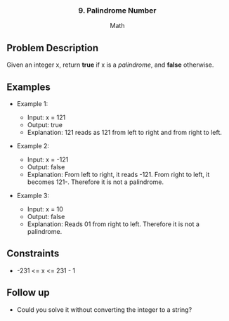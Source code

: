 <p align="center">

  <h3 align="center">9. Palindrome Number</h3>

  <p align="center">
    Math
    <br>
  </p>
</p>

## Problem Description

Given an integer x, return **true** if x is a _palindrome_, and **false** otherwise.

## Examples

- Example 1:

  - Input: x = 121
  - Output: true
  - Explanation: 121 reads as 121 from left to right and from right to left.

- Example 2:

  - Input: x = -121
  - Output: false
  - Explanation: From left to right, it reads -121. From right to left, it becomes 121-. Therefore it is not a palindrome.

- Example 3:
  - Input: x = 10
  - Output: false
  - Explanation: Reads 01 from right to left. Therefore it is not a palindrome.

## Constraints

- -231 <= x <= 231 - 1

## Follow up

- Could you solve it without converting the integer to a string?
